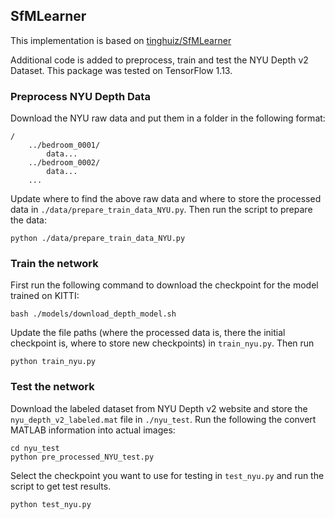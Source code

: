 ## SfMLearner
This implementation is based on [tinghuiz/SfMLearner](https://github.com/tinghuiz/SfMLearner.git) 

Additional code is added to preprocess, train and test the NYU Depth v2 Dataset.
This package was tested on TensorFlow 1.13.

### Preprocess NYU Depth Data
Download the NYU raw data and put them in a folder in the following format:
```
/
    ../bedroom_0001/
        data...
    ../bedroom_0002/
        data...
    ...
```

Update where to find the above raw data and where to store the processed data 
in `./data/prepare_train_data_NYU.py`. Then run the script to prepare the data:
```
python ./data/prepare_train_data_NYU.py
```

### Train the network
First run the following command to download the checkpoint for the model trained on 
KITTI:
```
bash ./models/download_depth_model.sh
```

Update the file paths (where the processed data is, there the initial checkpoint is, 
where to store new checkpoints) in `train_nyu.py`. Then run
```
python train_nyu.py
```

### Test the network
Download the labeled dataset from NYU Depth v2 website and store the 
`nyu_depth_v2_labeled.mat` file in `./nyu_test`. Run the following 
the convert MATLAB information into actual images:
```
cd nyu_test
python pre_processed_NYU_test.py
```
Select the checkpoint you want to use for testing in `test_nyu.py` 
and run the script to get test results.
```
python test_nyu.py
```